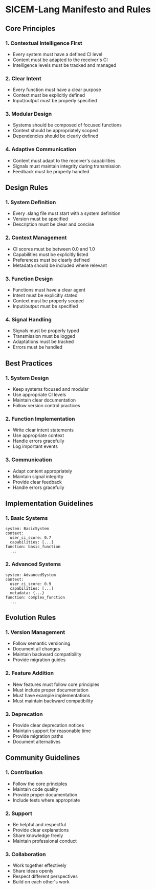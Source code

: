 # SICEM-Lang Manifesto and Rules

## Core Principles

### 1. Contextual Intelligence First
- Every system must have a defined CI level
- Content must be adapted to the receiver's CI
- Intelligence levels must be tracked and managed

### 2. Clear Intent
- Every function must have a clear purpose
- Context must be explicitly defined
- Input/output must be properly specified

### 3. Modular Design
- Systems should be composed of focused functions
- Context should be appropriately scoped
- Dependencies should be clearly defined

### 4. Adaptive Communication
- Content must adapt to the receiver's capabilities
- Signals must maintain integrity during transmission
- Feedback must be properly handled

## Design Rules

### 1. System Definition
- Every .slang file must start with a system definition
- Version must be specified
- Description must be clear and concise

### 2. Context Management
- CI scores must be between 0.0 and 1.0
- Capabilities must be explicitly listed
- Preferences must be clearly defined
- Metadata should be included where relevant

### 3. Function Design
- Functions must have a clear agent
- Intent must be explicitly stated
- Context must be properly scoped
- Input/output must be specified

### 4. Signal Handling
- Signals must be properly typed
- Transmission must be logged
- Adaptations must be tracked
- Errors must be handled

## Best Practices

### 1. System Design
- Keep systems focused and modular
- Use appropriate CI levels
- Maintain clear documentation
- Follow version control practices

### 2. Function Implementation
- Write clear intent statements
- Use appropriate context
- Handle errors gracefully
- Log important events

### 3. Communication
- Adapt content appropriately
- Maintain signal integrity
- Provide clear feedback
- Handle errors gracefully

## Implementation Guidelines

### 1. Basic Systems
```slang
system: BasicSystem
context:
  user_ci_score: 0.7
  capabilities: [...]
function: basic_function
  ...
```

### 2. Advanced Systems
```slang
system: AdvancedSystem
context:
  user_ci_score: 0.9
  capabilities: [...]
  metadata: {...}
function: complex_function
  ...
```

## Evolution Rules

### 1. Version Management
- Follow semantic versioning
- Document all changes
- Maintain backward compatibility
- Provide migration guides

### 2. Feature Addition
- New features must follow core principles
- Must include proper documentation
- Must have example implementations
- Must maintain backward compatibility

### 3. Deprecation
- Provide clear deprecation notices
- Maintain support for reasonable time
- Provide migration paths
- Document alternatives

## Community Guidelines

### 1. Contribution
- Follow the core principles
- Maintain code quality
- Provide proper documentation
- Include tests where appropriate

### 2. Support
- Be helpful and respectful
- Provide clear explanations
- Share knowledge freely
- Maintain professional conduct

### 3. Collaboration
- Work together effectively
- Share ideas openly
- Respect different perspectives
- Build on each other's work